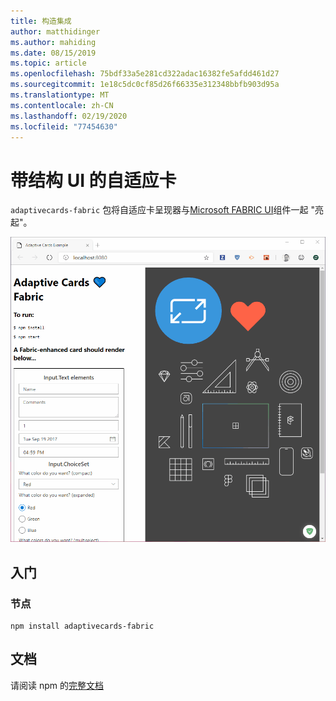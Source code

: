 ```yaml
---
title: 构造集成
author: matthidinger
ms.author: mahiding
ms.date: 08/15/2019
ms.topic: article
ms.openlocfilehash: 75bdf33a5e281cd322adac16382fe5afdd461d27
ms.sourcegitcommit: 1e18c5dc0cf85d26f66335e312348bbfb903d95a
ms.translationtype: MT
ms.contentlocale: zh-CN
ms.lasthandoff: 02/19/2020
ms.locfileid: "77454630"
---
```

# <a name="adaptive-cards-with-fabric-ui"></a>带结构 UI 的自适应卡

`adaptivecards-fabric` 包将自适应卡呈现器与[Microsoft FABRIC UI](https://developer.microsoft.com/en-us/fabric#/controls/web)组件一起 "亮起"。

![构造屏幕快照](https://raw.githubusercontent.com/microsoft/AdaptiveCards/master/source/nodejs/adaptivecards-fabric/adaptivecards-fabric.gif)

## <a name="get-started"></a>入门

### <a name="node"></a>节点

```console
npm install adaptivecards-fabric
```

## <a name="documentation"></a>文档 

请阅读 npm 的[完整文档](https://www.npmjs.com/package/adaptivecards-fabric)
